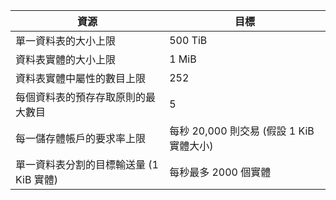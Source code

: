 | 資源 | 目標 |
|----------|---------------|
| 單一資料表的大小上限 | 500 TiB |
| 資料表實體的大小上限 | 1 MiB |
| 資料表實體中屬性的數目上限 | 252 |
| 每個資料表的預存存取原則的最大數目 | 5 |
| 每一儲存體帳戶的要求率上限 | 每秒 20,000 則交易 (假設 1 KiB 實體大小) |
| 單一資料表分割的目標輸送量 (1 KiB 實體) | 每秒最多 2000 個實體 |